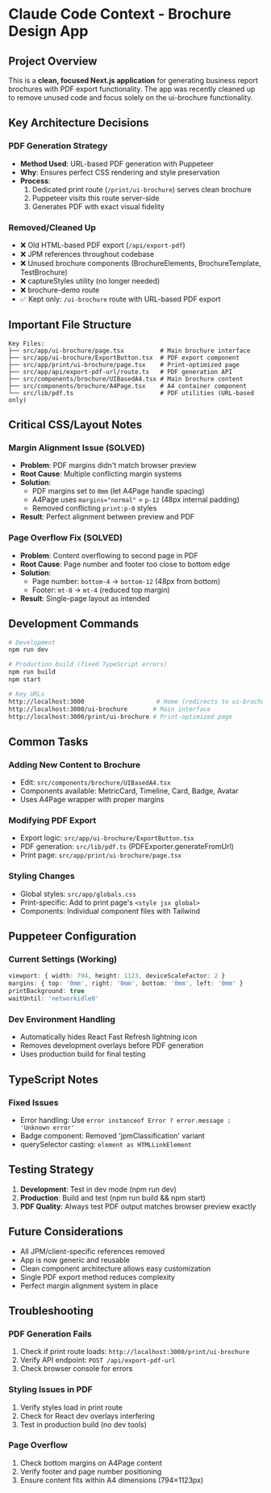 # Claude Code Context - Brochure Design App

## Project Overview

This is a **clean, focused Next.js application** for generating business report brochures with PDF export functionality. The app was recently cleaned up to remove unused code and focus solely on the ui-brochure functionality.

## Key Architecture Decisions

### PDF Generation Strategy
- **Method Used**: URL-based PDF generation with Puppeteer
- **Why**: Ensures perfect CSS rendering and style preservation
- **Process**: 
  1. Dedicated print route (`/print/ui-brochure`) serves clean brochure
  2. Puppeteer visits this route server-side
  3. Generates PDF with exact visual fidelity

### Removed/Cleaned Up
- ❌ Old HTML-based PDF export (`/api/export-pdf`)
- ❌ JPM references throughout codebase
- ❌ Unused brochure components (BrochureElements, BrochureTemplate, TestBrochure)
- ❌ captureStyles utility (no longer needed)
- ❌ brochure-demo route
- ✅ Kept only: `/ui-brochure` route with URL-based PDF export

## Important File Structure

```
Key Files:
├── src/app/ui-brochure/page.tsx          # Main brochure interface
├── src/app/ui-brochure/ExportButton.tsx  # PDF export component  
├── src/app/print/ui-brochure/page.tsx    # Print-optimized page
├── src/app/api/export-pdf-url/route.ts   # PDF generation API
├── src/components/brochure/UIBasedA4.tsx # Main brochure content
├── src/components/brochure/A4Page.tsx    # A4 container component
└── src/lib/pdf.ts                        # PDF utilities (URL-based only)
```

## Critical CSS/Layout Notes

### Margin Alignment Issue (SOLVED)
- **Problem**: PDF margins didn't match browser preview
- **Root Cause**: Multiple conflicting margin systems
- **Solution**: 
  - PDF margins set to `0mm` (let A4Page handle spacing)
  - A4Page uses `margins="normal"` = `p-12` (48px internal padding)
  - Removed conflicting `print:p-0` styles
- **Result**: Perfect alignment between preview and PDF

### Page Overflow Fix (SOLVED)
- **Problem**: Content overflowing to second page in PDF
- **Root Cause**: Page number and footer too close to bottom edge
- **Solution**:
  - Page number: `bottom-4` → `bottom-12` (48px from bottom)
  - Footer: `mt-8` → `mt-4` (reduced top margin)
- **Result**: Single-page layout as intended

## Development Commands

```bash
# Development
npm run dev

# Production build (fixed TypeScript errors)
npm run build
npm start

# Key URLs
http://localhost:3000                    # Home (redirects to ui-brochure)
http://localhost:3000/ui-brochure       # Main interface
http://localhost:3000/print/ui-brochure # Print-optimized page
```

## Common Tasks

### Adding New Content to Brochure
- Edit: `src/components/brochure/UIBasedA4.tsx`
- Components available: MetricCard, Timeline, Card, Badge, Avatar
- Uses A4Page wrapper with proper margins

### Modifying PDF Export
- Export logic: `src/app/ui-brochure/ExportButton.tsx`
- PDF generation: `src/lib/pdf.ts` (PDFExporter.generateFromUrl)
- Print page: `src/app/print/ui-brochure/page.tsx`

### Styling Changes
- Global styles: `src/app/globals.css`
- Print-specific: Add to print page's `<style jsx global>`
- Components: Individual component files with Tailwind

## Puppeteer Configuration

### Current Settings (Working)
```typescript
viewport: { width: 794, height: 1123, deviceScaleFactor: 2 }
margins: { top: '0mm', right: '0mm', bottom: '0mm', left: '0mm' }
printBackground: true
waitUntil: 'networkidle0'
```

### Dev Environment Handling
- Automatically hides React Fast Refresh lightning icon
- Removes development overlays before PDF generation
- Uses production build for final testing

## TypeScript Notes

### Fixed Issues
- Error handling: Use `error instanceof Error ? error.message : 'Unknown error'`
- Badge component: Removed 'jpmClassification' variant
- querySelector casting: `element as HTMLLinkElement`

## Testing Strategy

1. **Development**: Test in dev mode (npm run dev)
2. **Production**: Build and test (npm run build && npm start)
3. **PDF Quality**: Always test PDF output matches browser preview exactly

## Future Considerations

- All JPM/client-specific references removed
- App is now generic and reusable
- Clean component architecture allows easy customization
- Single PDF export method reduces complexity
- Perfect margin alignment system in place

## Troubleshooting

### PDF Generation Fails
1. Check if print route loads: `http://localhost:3000/print/ui-brochure`
2. Verify API endpoint: `POST /api/export-pdf-url`
3. Check browser console for errors

### Styling Issues in PDF
1. Verify styles load in print route
2. Check for React dev overlays interfering
3. Test in production build (no dev tools)

### Page Overflow
1. Check bottom margins on A4Page content
2. Verify footer and page number positioning
3. Ensure content fits within A4 dimensions (794×1123px)